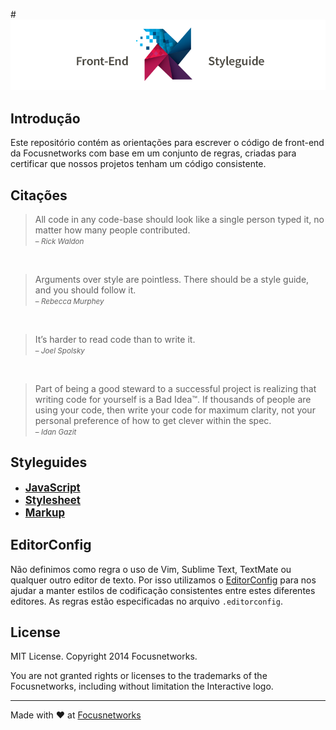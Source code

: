 #![logo](logo_interactive.png)

## Introdução

Este repositório contém as orientações para escrever o código de front-end da Focusnetworks com base em um conjunto de regras, criadas para certificar que nossos projetos tenham um código consistente.

## Citações

>All code in any code-base should look like a single person typed it, no matter how many people contributed.  
><small>– _Rick Waldon_</small>

&nbsp;

>Arguments over style are pointless. There should be a style guide, and you should follow it.  
><small>– _Rebecca Murphey_</small>

&nbsp;

>It’s harder to read code than to write it.  
><small>– _Joel Spolsky_</small>

&nbsp;

>Part of being a good steward to a successful project is realizing that writing code for yourself is a Bad Idea™. If thousands of people are using your code, then write your code for maximum clarity, not your personal preference of how to get clever within the spec.  
><small>– _Idan Gazit_</small>

## Styleguides

* <big>**[JavaScript](/Javacript.md)**</big>
* <big>**[Stylesheet](/Stylesheet.md)**</big>
* <big>**[Markup](/Markup.md)**</big>

## EditorConfig

Não definimos como regra o uso de Vim, Sublime Text, TextMate ou qualquer outro editor de texto. Por isso utilizamos o [EditorConfig](http://editorconfig.org) para nos ajudar a manter estilos de codificação consistentes entre estes diferentes editores. As regras estão especificadas no arquivo `.editorconfig`.

## License

MIT License. Copyright 2014 Focusnetworks.

You are not granted rights or licenses to the trademarks of the Focusnetworks, including without limitation the Interactive logo.

---

Made with :heart: at [Focusnetworks](http://focusnetworks.com.br)
